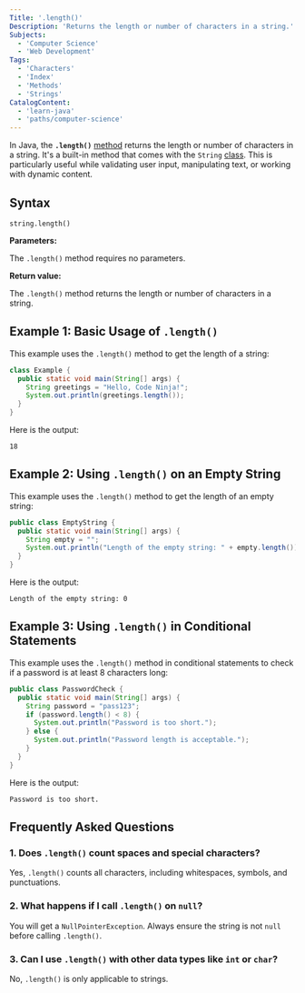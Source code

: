 ```yaml
---
Title: '.length()'
Description: 'Returns the length or number of characters in a string.'
Subjects:
  - 'Computer Science'
  - 'Web Development'
Tags:
  - 'Characters'
  - 'Index'
  - 'Methods'
  - 'Strings'
CatalogContent:
  - 'learn-java'
  - 'paths/computer-science'
---
```


In Java, the **`.length()`** [method](https://www.codecademy.com/resources/docs/java/methods) returns the length or number of characters in a string. It's a built-in method that comes with the `String` [class](https://www.codecademy.com/resources/docs/java/classes). This is particularly useful while validating user input, manipulating text, or working with dynamic content.

## Syntax

```pseudo
string.length()
```

**Parameters:**

The `.length()` method requires no parameters.

**Return value:**

The `.length()` method returns the length or number of characters in a string.

## Example 1: Basic Usage of `.length()`

This example uses the `.length()` method to get the length of a string:

```java
class Example {
  public static void main(String[] args) {
    String greetings = "Hello, Code Ninja!";
    System.out.println(greetings.length());
  }
}
```

Here is the output:

```shell
18
```

## Example 2: Using `.length()` on an Empty String

This example uses the `.length()` method to get the length of an empty string:

```java
public class EmptyString {
  public static void main(String[] args) {
    String empty = "";
    System.out.println("Length of the empty string: " + empty.length());
  }
}
```

Here is the output:

```shell
Length of the empty string: 0
```

## Example 3: Using `.length()` in Conditional Statements

This example uses the `.length()` method in conditional statements to check if a password is at least 8 characters long:

```java
public class PasswordCheck {
  public static void main(String[] args) {
    String password = "pass123";
    if (password.length() < 8) {
      System.out.println("Password is too short.");
    } else {
      System.out.println("Password length is acceptable.");
    }
  }
}
```

Here is the output:

```shell
Password is too short.
```

## Frequently Asked Questions

### 1. Does `.length()` count spaces and special characters?

Yes, `.length()` counts all characters, including whitespaces, symbols, and punctuations.

### 2. What happens if I call `.length()` on `null`?

You will get a `NullPointerException`. Always ensure the string is not `null` before calling `.length()`.

### 3. Can I use `.length()` with other data types like `int` or `char`?

No, `.length()` is only applicable to strings.
